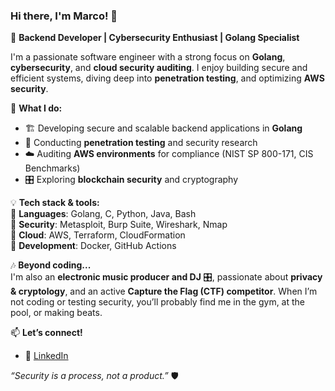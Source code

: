 ### Hi there, I'm Marco! 👋

🚀 **Backend Developer | Cybersecurity Enthusiast | Golang Specialist**

I'm a passionate software engineer with a strong focus on **Golang**, **cybersecurity**, and **cloud security auditing**. I enjoy building secure and efficient systems, diving deep into **penetration testing**, and optimizing **AWS security**. 

🔹 **What I do:**  
- 🏗 Developing secure and scalable backend applications in **Golang**  
- 🔐 Conducting **penetration testing** and security research  
- ☁️ Auditing **AWS environments** for compliance (NIST SP 800-171, CIS Benchmarks)  
- 🎛 Exploring **blockchain security** and cryptography  


💡 **Tech stack & tools:**  
🔹 **Languages**: Golang, C, Python, Java, Bash  
🔹 **Security**: Metasploit, Burp Suite, Wireshark, Nmap  
🔹 **Cloud**: AWS, Terraform, CloudFormation  
🔹 **Development**: Docker, GitHub Actions  

🎶 **Beyond coding...**  
I'm also an **electronic music producer and DJ** 🎛, passionate about **privacy & cryptology**, and an active **Capture the Flag (CTF) competitor**. When I’m not coding or testing security, you’ll probably find me in the gym, at the pool, or making beats. 

📫 **Let’s connect!**  
- 💼 [LinkedIn](https://www.linkedin.com/in/marco-spagnuolo)  

_“Security is a process, not a product.”_ 🛡

